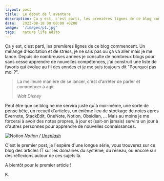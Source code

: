 ```yaml
---
layout: post
title:  Le debut de l'aventure
description: Ça y est, c'est parti, les premières lignes de ce blog commencent. Un mélange d'excitation et de stress, je ne sais pas où ça va aller mais je ...
date:   2023-08-18 08:00:00 +0200
image:  '/images/p1.jpg'
tags:   nature life edito
---
```

Ça y est, c'est parti, les premières lignes de ce blog commencent. Un mélange d'excitation et de stress, je ne sais pas où ça va aller mais je me lance. Depuis de nombreuses années je consulte de nombreux blogs pour sans cesse apprendre de nouvelles compétences, j'ai construit une liste de favoris qui évolue au fil des années et je me suis toujours dit "Pourquoi pas moi ?".

> La meilleure manière de se lancer, c'est d'arrêter de parler et commencer à agir.
>
> <cite>Walt Disney</cite>

Peut être que ce blog ne me servira juste qu'à moi-même, une sorte de pense bête, un recueil d'articles, un énième lieu de stockage de notes après Evernote, StackEdit, OneNote, Notion, Obsidian, ... Mais au moins je me forcerai à avoir des notes propres, à jour et (sait-on jamais) servira un jour à d'autres personnes pour apprendre de nouvelles connaissances.

![Notion]({{site.baseurl}}/images/p1.1.jpg)
*Notion / [Unsplash](https://unsplash.com/)*

C'est le premier post, je l'espère d'une longue série, vous trouverez sur ce blog des articles IT sur les domaines du système, du réseau, ou encore sur des réflexions autour de ces sujets là.

A bientôt pour le premier article !

K.
